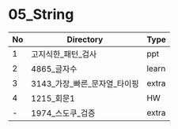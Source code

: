 # 05_String

| No | Directory | Type |
|---|---|---|
| 1 | 고지식한_패턴_검사 | ppt |
| 2 | 4865_글자수 | learn |
| 3 | 3143_가장_빠른_문자열_타이핑 | extra |
| 4 | 1215_회문1 | HW |
| - | 1974_스도쿠_검증 | extra |
